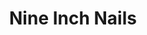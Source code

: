 ---
title: "Nine Inch Nails"
summary: "Nine Inch Nails, commonly abbreviated as NIN and stylized as NIИ, is an American industrial rock band formed in Cleveland in 1988. Singer, songwriter, multi-instrumentalist, and producer Trent Reznor was the only permanent member of the band until his frequent collaborator, Atticus Ross, joined in 2016. The band's debut album, Pretty Hate Machine , was released via TVT Records. After disagreeing with TVT about how to promote the album, the band signed with Interscope Records and released the EP Broken . The following albums, The Downward Spiral and The Fragile , were released to critical acclaim and commercial success.
Following a hiatus, Nine Inch Nails resumed touring in 2005 and released the album With Teeth . Following the release of the album Year Zero , the band left Interscope after a feud. Nine Inch Nails continued touring and independently released Ghosts I–IV and The Slip before a second hiatus. Their eighth album, Hesitation Marks , was followed by a trilogy which consisted of the EPs Not the Actual Events and Add Violence and their ninth album Bad Witch . In 2020, Nine Inch Nails simultaneously released two further installments in the Ghosts series: Ghosts V: Together and Ghosts VI: Locusts.
When touring, Reznor typically assembles a live band to perform with him under the Nine Inch Nails name. This live band has varied over the decades, with various members leaving and returning; the most recent lineup consists of Robin Finck , Alessandro Cortini , and Ilan Rubin alongside Reznor and Ross. The band's concerts are noted for their extensive use of thematic visual elements, complex special effects, and elaborate lighting. Songs are often rearranged to fit any given performance, and melodies or lyrics of songs that are not scheduled to be performed are sometimes assimilated into other songs.
Nine Inch Nails have sold over 20 million records and been nominated for 13 Grammy Awards, winning for the songs \"Wish\" in 1992 and \"Happiness in Slavery\" in 1996. Time magazine named Reznor one of its most influential people in 1997, while Spin magazine has described him as \"the most vital artist in music\". In 2004, Rolling Stone placed Nine Inch Nails at No. 94 on its list of the 100 greatest artists of all time. Nine Inch Nails were inducted into the Rock and Roll Hall of Fame in 2020, after being nominated in 2014 and again in 2015."
slug: "nine-inch-nails"
image: "nine-inch-nails.jpg"
apple_music_artist_url: "https://music.apple.com/gb/artist/nine-inch-nails/107917"
wikipedia_url: "https://en.wikipedia.org/wiki/Nine_Inch_Nails"
---
